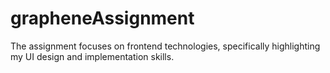 # grapheneAssignment
The assignment focuses on frontend technologies, specifically highlighting my UI design and implementation skills.
